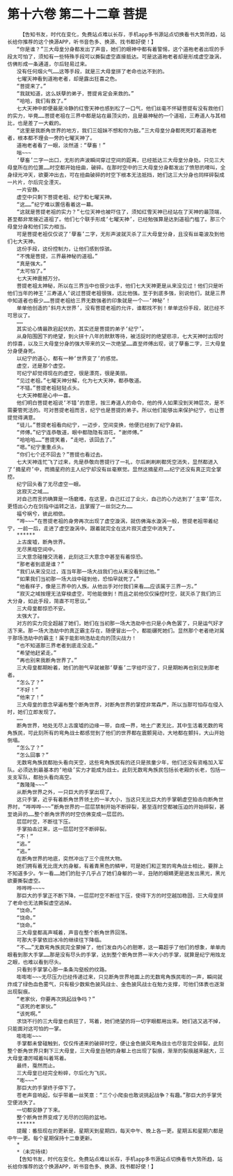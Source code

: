 # 第十六卷 第二十二章 菩提
        【告知书友，时代在变化，免费站点难以长存，手机app多书源站点切换看书大势所趋，站长给你推荐的这个换源APP，听书音色多、换源、找书都好使！】
       “你是谁？”三大母皇分身都发出了声音，她们的眼神中都有着警惕，这个道袍老者出现的手段太可怕了，须知有一些特殊手段可以撕裂虚空直接抵达。可是这道袍老者却是形成虚空漩涡，仿佛形成一条通道，尔后轻易过来。
       没有任何烟火气……这等手段，就是三大母皇拼了老命也达不到的。
       七曜天神看到道袍老者，却是露出狂喜之色。
       “菩提来了。”
       “我就知道，这么妖孽的弟子，菩提肯定会来救的。”
       “哈哈，我们有救了。”
       七大天神中即便最是冷静的红雪天神也感到松了一口气，他们丝毫不怀疑菩提有没有救他们的实力，毕竟……菩提老祖在三界中都是站在最顶尖的，且是最神秘的一个道祖，三寿道人与其相比，也是差了一大截的。
       “这里是我断角世界的地方，我们三姐妹不想和你为敌。”三大母皇分身都死死盯着道袍老者，根本都不理会一旁的七曜天神了。
       道袍老者看了一眼，淡然道：“孽畜！”
       嗡~~~
       ‘孽畜’二字一出口，无形的声波瞬间穿过空间的距离，已经抵达三大母皇分身处。只见三大母皇所在的位置……时空都开始扭曲，破碎。在那时空中的三大母皇分身都发出了愤怒的嚎叫，全身绿光冲天，欲要冲出去，可在扭曲破碎的时空下根本无法抵挡，她们这三大分身也同样碎裂成一片片，尔后完全湮灭。
       一片安静。
       虚空中只剩下菩提老祖、纪宁和七曜天神。
       “这……”纪宁难以置信看着这一幕。
       “这就是菩提老祖的实力？”七位天神也被吓住了，须知红雪天神已经站在了天神的最顶端，甚至都非常接近道祖了。他们七个联手形成‘七曜天神’，已经勉强算是达到道祖门槛了。那三个母皇分身和他们实力相当。
       可是菩提老祖仅仅说了‘孽畜’二字，无形声波就灭杀了三大母皇分身，且没有丝毫波及到他们七大天神。
       这份手段，这份控制力，让他们感到惊骇。
       “不愧是菩提，三界最神秘的道祖。”
       “真是强大。”
       “太可怕了。”
       七大天神震撼万分。
       菩提老祖太神秘，所以在三界当中也很少出手，他们七大天神更是从来没见过！他们只是听他们当年的神王‘三寿道人’说过菩提老祖很强，远比他强。至于到底多强，别说他们，就是三界中知道者也极少……菩提老祖给三界无数强者的印象就是一个——‘神秘’！
       单单他创造的‘斜月大世界’，没有菩提老祖的允许，谁都找不到！单单这份手段，就已经不可思议了。
       ……
       其实论心情最跌宕起伏的，其实还是菩提的弟子‘纪宁’。
       从身陷围困下的绝望，到火拼十八年的默默等待，被活捉时的绝望悲凉，七大天神时出现时的惊喜，以及三大母皇分身的强大带来的又一次绝望……直至师傅出现，说了孽畜二字，三大母皇分身便身死。
       以纪宁的道心，都有一种‘世界变了’的感觉。
       虚空，还是那个虚空。
       可纪宁却觉得现在的虚空，很是漂亮，很是美丽。
       “见过老祖。”七曜天神分解，化为七大天神，都恭敬道。
       “不错。”菩提老祖轻轻点头。
       七大天神都是心中一喜。
       他们明白菩提老祖说‘不错’的意思，按三寿道人的命令，他的传人如果没到天神层次，是不需要管死活的。可对菩提老祖而言，纪宁也是菩提的弟子。所以他们能够出来保护纪宁，也让菩提觉得满意。
       “徒儿。”菩提老祖看向纪宁，一迈步，空间变换，他便已经到了纪宁身前。
       “师傅。”纪宁连恭敬道，眼中都隐隐有泪花，“谢师傅。”
       “哈哈哈……”菩提笑着，“走吧，该回去了。”
       “嗯。”纪宁重重点头。
       “你们七个还不回去？”菩提也看过去。
       七大天神连忙飞了过来，先是恭敬向菩提行了一礼，尔后刷刷刷都凭空消失，显然都进入了‘摘星府’中，而摘星府的主人纪宁却没有丝毫察觉。显然这摘星府……纪宁还没有真正完全掌控。
       纪宁回头看了无尽虚空一眼。
       这寂灭之域……
       对自己而言的确算是一场磨难，在这里，自己扛过了业火，自己的心力达到了‘主宰’层次，更悟出心力在剑指中运转之法，且掌握了一丝剑之力……
       福兮祸兮，彼此相依。
       “哗~~~”在菩提老祖的身旁再次出现了虚空漩涡，就仿佛海水漩涡一般，菩提老祖带着纪宁，一前一后，走进了虚空漩涡中。跟着就完全在这片寂灭虚空中消失了。
       ******
       上古废墟，断角世界。
       无尽黑暗空间中。
       三大意念碰撞交流着，此刻这三大意念中甚至有着惊恐。
       “那老者到底是谁？”
       “我们从来没见过，连当年那一场大战我们也从来没看到过他。”
       “如果我们当初那一场大战中碰到他，恐怕早就死了。”
       “他看样子，像是三界中的人族。从他出手对付我们来看……应该属于三界一方。”
       “寂灭之域按理无法穿梭虚空，可他能做到！而且之前他仅仅操控时空，就灭杀了我们的三大分身，如此手段，简直不可思议。”
       三大母皇都惊恐不安。
       太强大了。
       对方的实力完全超越了她们，她们在当初那一场大浩劫中也只是小角色罢了，只是运气好才活下来。那一场大浩劫中的真正霸主存在，随便冒出一个，都能碾死她们。显然那个老者绝对属于那场浩劫中的霸主！属于能影响浩劫走向的顶尖战力！
       “也不知道那三界老者到底走没走。”
       “希望他赶紧走。”
       “再也别来我断角世界了。”
       三大母皇都期盼着，她们的胆气早就被那‘孽畜’二字给吓没了，只是期盼再也别见到那老者。
       “怎么了？”
       “不好！”
       “他来了！”
       三大母皇的意念早遍布整个断角世界，对断角世界的掌控非常森严，所以当那可怕存在侵入时，她们立即发现了。
       ……
       断角世界，地处无尽上古废墟的边缘一带，自成一界，地土广袤无比，其中生活着无数的弯角族民，可此刻所有的弯角战士都感觉到了他们的世界都在震颤晃动，大地都在颤抖，大山开始倒塌。
       “怎么了？”
       “怎么回事？”
       无数弯角族民都抬头看向天空，这些弯角族民有的还只是孩童少年，他们还没有资格加入军队。必须达到最基本的‘地级’实力才能成为战士。此刻无数弯角族民包括长老殿的长老，包括一支支军队，都抬头看向高空。
       “轰隆隆~~~”
       从断角世界之外，一只巨大的手掌出现了。
       这只手掌，近乎有着断角世界领土的一半大小，当这只无比巨大的手掌朝虚空拍击向断角世界时，“哗哗哗~~~”断角世界的一层层禁制开始不断碎裂，甚至连时空都被压迫的开始碎裂，甚至诡异的……整个断角世界的时空仿佛变成一层层的。
       层层时空，不断往下压。
       手掌拍击过来，这一层层时空不断碎裂。
       “不！”
       “逃。”
       “逃。”
       在断角世界的地底，突然冲出了三个庞然大物。
       她们拥有着无比庞大的身躯，有着青黑色的鳞甲，可是她们和正常的弯角战士相比，要胖上不知道多少。乍一看……她们的肚子几乎占了她们身躯的一半，丑陋的眼睛更是迸发出黑光，黑光欲要撕裂虚空。
       哗哗哗~~~~
       那巨大的手掌正不断下降，一层层时空不断往下压，使得下方的时空越加稳固，三大母皇拼了老命也无法撕裂虚空逃掉。
       “饶命。”
       “饶命。”
       “饶命。”
       三大母皇都高声喊着，声音在整个断角世界回荡。
       可那大手掌依旧冰冷的继续往下降临。
       “不……”无数弯角族民完全蒙掉了，他们发自内心的胆寒，这一幕超乎了他们的想象，单单肉眼看到那大手掌……那是没有尽头的手掌，达到整个断角世界一半大小的手掌，就算是纪宁用烛龙之眼，也难以看到尽头。
       只看到手掌掌心那一条条沟壑般的纹路。
       嘭嘭嘭~~~无尽压力已经传递过来，只见断角世界地面上的无数弯角族民嘭的一声，瞬间就炸成了绿色血色雾气，只有极少数紫色披风战士、金色披风战士在勉力支撑，可他们体表也逐渐出现裂痕。
       “老家伙，你要再次挑起战争吗？”
       “该死的老家伙。”
       “该死啊。”
       求饶不行的三大母皇也疯狂了，骂着，她们绝望的将一切字眼都用出来。她们逃又逃不掉，只能面对这可怕的一掌。
       嘭嘭嘭~~~
       手掌都未曾碰触到，仅仅传递来的破碎时空，便让金色披风弯角战士也尽皆完全碎裂，此刻整个断角世界只剩下三大母皇，三大母皇丑陋的身躯上也出现了裂痕，渐渐的裂痕越来越大，三大母皇凄厉喊着叫着骂着。
       最终，戛然而止。
       三大母皇已经完全粉碎，尔后化为飞灰。
       “嘭~~~”
       那巨大的手掌终于停下了。
       苍老声音响起，似乎带着一丝笑意：“三个小爬虫也敢说挑起战争？有趣。”那巨大的手掌凭空便消失了。
       一切都安静了下来。
       整个断角世界变成了无尽的凹陷的盆地。
       ******
       提醒：番茄现在的更新是，星期天到星期四，每天中午、晚上各一更。星期五和星期六都是中午一更。每个星期保持十二章更新。
       *
       *（未完待续）
       【告知书友，时代在变化，免费站点难以长存，手机app多书源站点切换看书大势所趋，站长给你推荐的这个换源APP，听书音色多、换源、找书都好使！】